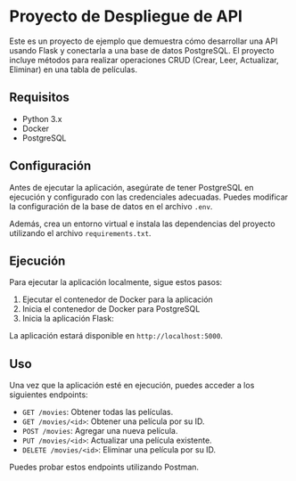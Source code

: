 # Proyecto de Despliegue de API

Este es un proyecto de ejemplo que demuestra cómo desarrollar una API usando Flask y conectarla a una base de datos PostgreSQL. El proyecto incluye métodos para realizar operaciones CRUD (Crear, Leer, Actualizar, Eliminar) en una tabla de películas.

## Requisitos

- Python 3.x
- Docker
- PostgreSQL

## Configuración

Antes de ejecutar la aplicación, asegúrate de tener PostgreSQL en ejecución y configurado con las credenciales adecuadas. Puedes modificar la configuración de la base de datos en el archivo `.env`.

Además, crea un entorno virtual e instala las dependencias del proyecto utilizando el archivo `requirements.txt`.

## Ejecución

Para ejecutar la aplicación localmente, sigue estos pasos:

1. Ejecutar el contenedor de Docker para la aplicación
2. Inicia el contenedor de Docker para PostgreSQL
3. Inicia la aplicación Flask:



La aplicación estará disponible en `http://localhost:5000`.

## Uso

Una vez que la aplicación esté en ejecución, puedes acceder a los siguientes endpoints:

- `GET /movies`: Obtener todas las películas.
- `GET /movies/<id>`: Obtener una película por su ID.
- `POST /movies`: Agregar una nueva película.
- `PUT /movies/<id>`: Actualizar una película existente.
- `DELETE /movies/<id>`: Eliminar una película por su ID.

Puedes probar estos endpoints utilizando Postman.

